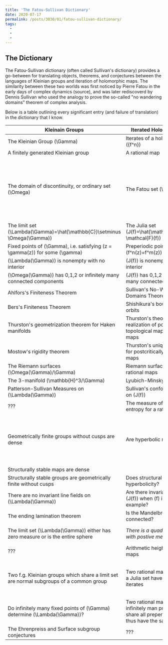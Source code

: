 ```yaml
---
title: 'The Fatou-Sullivan Dictionary'
date: 2020-07-17
permalink: /posts/3030/01/fatou-sullivan-dictionary/
tags:
  - 
  - 
  - 
---
```

## The Dictionary

The Fatou-Sullivan dictionary (often called Sullivan's dictionary) provides a go-between for translating objects, theorems, and conjectures between the languages of Kleinian groups and iteration of holomorphic maps. The similarity between these two worlds was first noticed by Pierre Fatou in the early days of complex dynamics (source), and was later rediscoverd by Dennis Sullivan who used the analogy to prove the so-called "no wandering domains" theorem of complex analysis.

Below is a table outlining every significant entry (and failure of translation) in the dictionary that I know.

Kleinain Groups | Iterated Holomorphic Maps | Notes
--- | --- | ---
The Kleinian Group \(\Gamma\) | Iterates of a holomorphic map \(\{f^n\}\) |
A finitely generated Kleinian group | A rational map |
The domain of discontinuity, or ordinary set \(\Omega\) | The Fatou set \(\mathcal F(f)\) | Both of these can be defined as the set of points in which \(\Gamma\) or \(\{f^n\}\) forms a normal family on a neighborhood.
The limit set \(\Lambda(\Gamma)=\hat{\mathbb{C}}\setminus \Omega(\Gamma)\) | The Julia set \(J(f)=\hat{\mathbb{C}}\setminus \mathcal{F}(f)\) |
Fixed points of \(\Gamma\), i.e. satisfying \(z = \gamma(z)\) for some \(\gamma\)| Preperiodic points, i.e. satisfying \(f^n(z)=f^m(z)\) for some \(m,n\) |
\(\Lambda(\Gamma)\) is nonempty with no interior | \(J(f)\) is nonempty with no interior |
\(\Omega(\Gamma)\) has 0,1,2 or infinitely many connected components | \(J(f)\) has 0,1,2 or infinitely many connected components |
Ahlfors's Finiteness Theorem | Sullivan's No-Wandering-Domains Theorem |
Bers's Finiteness Theorem | Shishikura's bound on periodic orbits |
Thurston's geometrization theorem for Haken manifolds | Thurston's theorem on the realization of postcritically finite topological maps as rational maps |
Mostow's rigidity theorem | Thurston's uniqueness theorem for postcritically finite rational maps |
The Riemann surfaces \(\Omega(\Gamma)/\Gamma\) | Riemann surface laminations for rational maps |
The 3-manifold \(\mathbb{H}^3/\Gamma\) | Lyubich-Minsky laminations |
Patterson-Sullivan Measures on \(\Lambda(\Gamma)\) | Sullivan's conformal measures on \(J(f)\) |
??? | The measure of maximal entropy for a rational map |
Geometrically finite groups without cusps are dense | Are hyperbolic maps dense? | The conjecture here is perhaps the largest open problem in complex dynamics
| Structurally stable maps are dense |
Structurally stable groups are geometrically finite without cusps | Does structural stabiliy imply hyperbolicity? |
There are no invariant line fields on \(\Lambda(\Gamma)\) | Are there invariant line fields on \(J(f)\) when \(f\) is not a Lattes example? |
The ending lamination theorem | Is the Mandelbrot set locally connected? | 
The limit set \(\Lambda(\Gamma)\) either has zero measure or is the entire sphere | *There is a quadratic polynomial with postive measure Julia set* | This of course is a break in the dictionary
??? | Arithmetic heights for rational maps |
Two f.g. Kleinian groups which share a limit set are normal subgroups of a common group | Two rational maps which share a Julia set have commuting iterates | These statements are not quite precise and need to make exceptions.
Do infinitely many fixed points of \(\Gamma\) determine \(\Lambda(\Gamma)\)? | Two rational maps which share infinitely man preperiodic points share all preperidoic points (and thus have the same Julia sets) |
The Ehrenpreiss and Surface subgroup conjectures | ??? |
